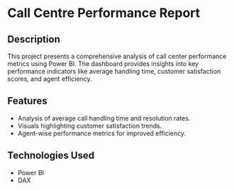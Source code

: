 # Call Centre Performance Report

## Description
This project presents a comprehensive analysis of call center performance metrics using Power BI. The dashboard provides insights into key performance indicators like average handling time, customer satisfaction scores, and agent efficiency.

## Features
- Analysis of average call handling time and resolution rates.
- Visuals highlighting customer satisfaction trends.
- Agent-wise performance metrics for improved efficiency.

## Technologies Used
- Power BI
- DAX


